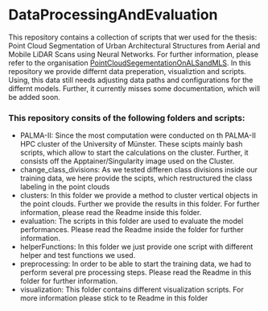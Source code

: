 # DataProcessingAndEvaluation

This repository contains a collection of scripts that wer used for the thesis: Point Cloud Segmentation of Urban Architectural Structures from Aerial and Mobile LiDAR Scans using Neural Networks. For further information, please refer to the organisation [PointCloudSegementationOnALSandMLS](https://github.com/PointCloudSegementationOnALSandMLS). In this repository we provide differnt data preperation, visualiztion and scripts. Using, this data still needs adjusting data paths and configurations for the differnt models. Further, it currently misses some documentation, which will be added soon.

### This repository consits of the following folders and scripts:
- PALMA-II: Since the most computation were conducted on th PALMA-II HPC cluster of the University of Münster. These scipts mainly bash scripts, which allow to start the calculations on the cluster. Further, it consists off the Apptainer/Singularity image used on the Cluster.
- change_class_divisions: As we tested differen class divisions inside our training data, we here provide the scipts, which restructured the class labeling in the point clouds
- clusters: In this folder we provide a method to cluster vertical objects in the point clouds. Further we provide the results in this folder. For further information, please read the Readme inside this folder.
- evaluation: The scripts in this folder are used to evaluate the model performances. Please read the Readme inside the folder for further information.
- helperFunctions: In this folder we just provide one script with different helper and test functions we used. 
- preprocessing: In order to be able to start the training data, we had to perform several pre processing steps. Please read the Readme in this folder for further information.
- visualization: This folder contains different visualization scripts. For more information please stick to te Readme in this folder